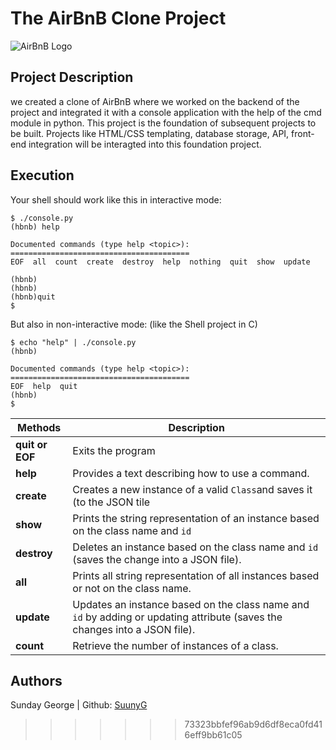 # The AirBnB Clone Project
![AirBnB Logo](https://www.pngitem.com/pimgs/m/132-1322125_transparent-background-airbnb-logo-hd-png-download.png)

## Project Description
we created a clone of AirBnB where we worked on the backend of the project and integrated it with a console application with the help of the cmd module in python.
This project is the foundation of subsequent projects to be built. Projects like HTML/CSS templating, database storage, API, front-end integration will be interagted into this foundation project.

## Execution
Your shell should work like this in interactive mode:

```
$ ./console.py
(hbnb) help

Documented commands (type help <topic>):
========================================
EOF  all  count  create  destroy  help  nothing  quit  show  update

(hbnb)
(hbnb) 
(hbnb)quit
$ 
```

But also in non-interactive mode: (like the Shell project in C)

```
$ echo "help" | ./console.py
(hbnb)

Documented commands (type help <topic>):
========================================
EOF  help  quit
(hbnb) 
$
```


| Methods | Description |
|--|--|
| **quit or EOF** | Exits the program |
| **help** | Provides a text describing how to use a command.  |
| **create** | Creates a new instance of a valid `Class`and saves it (to the JSON tile |
| **show** | Prints the string representation of an instance based on the class name and `id`  |
| **destroy** | Deletes an instance based on the class name and `id` (saves the change into a JSON file).  
| **all** | Prints all string representation of all instances based or not on the class name.  |
| **update** | Updates an instance based on the class name and `id` by adding or updating attribute (saves the changes into a JSON file).  |
| **count** | Retrieve the number of instances of a class.  |


## Authors


Sunday George | Github: [SuunyG](https://github.com/SuunyG)
>>>>>>> 73323bbfef96ab9d6df8eca0fd416eff9bb61c05
